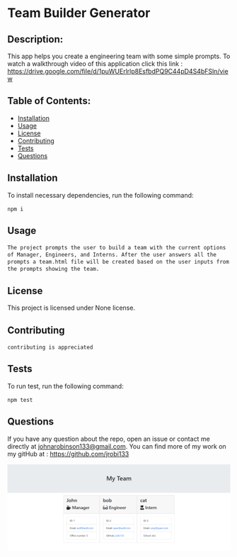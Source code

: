 
# Team Builder Generator


## Description:
    
This app helps you create a engineering team with some simple prompts. To watch a walkthrough video of this application click this link : https://drive.google.com/file/d/1puWUErlrlp8EsfbdPQ9C44pD4S4bFSln/view
    
    
## Table of Contents:
    
* [Installation](#installation)
* [Usage](#usage)
* [License](#license)
* [Contributing](#contributing)
* [Tests](#tests)
* [Questions](#questions)
    
    
## Installation
    
To install necessary dependencies, run the following command:
    
    npm i
    
    
    
## Usage
    
    The project prompts the user to build a team with the current options of Manager, Engineers, and Interns. After the user answers all the prompts a team.html file will be created based on the user inputs from the prompts showing the team.
    
    
## License
    
This project is licensed under None license.
    
## Contributing 
    
    contributing is appreciated
    
    
## Tests
    
To run test, run the following command:
    
    npm test
    
    
## Questions 
    
If you have any question about the repo, open an issue or contact me directly at 
johnarobinson133@gmail.com. You can find more of my work on my gitHub at :
https://github.com/jrobi133


![](/assets/screenshot.PNG)